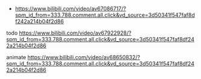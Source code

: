 - https://www.bilibili.com/video/av67086717/?spm_id_from=333.788.comment.all.click&vd_source=3d50341f547faf8df242a214b04f2d86

todo https://www.bilibili.com/video/av67922928/?spm_id_from=333.788.comment.all.click&vd_source=3d50341f547faf8df242a214b04f2d86

animate https://www.bilibili.com/video/av68650832/?spm_id_from=333.788.comment.all.click&vd_source=3d50341f547faf8df242a214b04f2d86